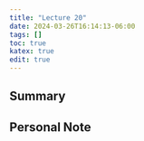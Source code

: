 ```yaml
---
title: "Lecture 20"
date: 2024-03-26T16:14:13-06:00
tags: []
toc: true
katex: true
edit: true
---
```


## Summary

## Personal Note